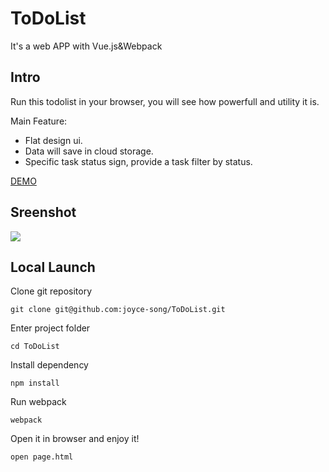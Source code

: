 # ToDoList
It's a web APP with Vue.js&amp;Webpack

## Intro
Run this todolist in your browser, you will see how powerfull and utility it is.

Main Feature:

- Flat design ui.
- Data will save in cloud storage.
- Specific task status sign, provide a task filter by status.

[DEMO](https://fangyc1993.github.io/ToDoList/page.html)
## Sreenshot

![](https://github.com/joyce-song/ToDoList/blob/master/screenshot.png)

## Local Launch

Clone git repository
```
git clone git@github.com:joyce-song/ToDoList.git
```
Enter project folder
```
cd ToDoList
```
Install dependency
```
npm install
```
Run webpack
```
webpack
```
Open it in browser and enjoy it!
```
open page.html
```

